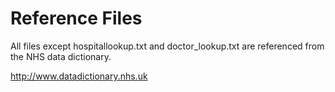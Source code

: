 
Reference Files
===============

All files except hospitallookup.txt and doctor_lookup.txt are referenced from the NHS data dictionary.

http://www.datadictionary.nhs.uk 
